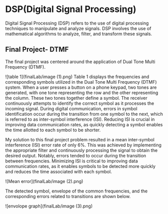 # DSP(Digital Signal Processing)

Digital Signal Processing (DSP) refers to the use of digital processing techniques to manipulate and analyze signals. DSP involves the use of mathematical algorithms to analyze, filter, and transform these signals.

## Final Project- DTMF

The final project was centered around the application of Dual Tone Multi Frequency (DTMF). 

![table 1](finalLab/image (1).png)
Table 1 displays the frequencies and corresponding symbols utilized in the Dual Tone Multi Frequency (DTMF) system. When a user presses a button on a phone keypad, two tones are generated, with one tone representing the row and the other representing the column. These two tones together define a symbol. The receiver continuously attempts to identify the correct symbol as it processes the incoming signal. During digital communication, errors in symbol identification occur during the transition from one symbol to the next, which is referred to as inter-symbol interference (ISI). Reducing ISI is crucial in improving data communication rates, as quickly detecting a symbol enables the time allotted to each symbol to be shorter.

My solution to this final project problem resulted in a mean inter-symbol interference (ISI) error rate of only 6%. This was achieved by implementing the appropriate filter and continuously processing the signal to obtain the desired output. Notably, errors tended to occur during the transition between frequencies. Minimizing ISI is critical to improving data communication rates, as it enables symbols to be detected more quickly and reduces the time associated with each symbol.

![Mean error](finalLab/image (2).png)

The detected symbol, envelope of the common frequencies, and the corresponding errors related to transitions are shown below.

![envolope graph](finalLab/image (3).png)
